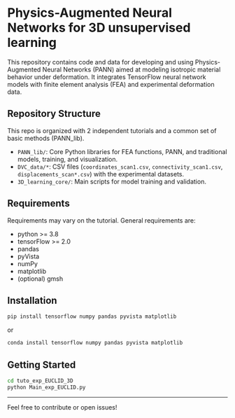 # Physics-Augmented Neural Networks for 3D unsupervised learning

This repository contains code and data for developing and using Physics-Augmented Neural Networks (PANN) aimed at modeling isotropic material behavior under deformation. It integrates TensorFlow neural network models with finite element analysis (FEA) and experimental deformation data.

## Repository Structure
This repo is organized with 2 independent tutorials and a common set of basic methods (PANN_lib).
- `PANN_lib/`: Core Python libraries for FEA functions, PANN, and traditional models, training, and visualization.
- `DVC_data/*`: CSV files (`coordinates_scan1.csv`, `connectivity_scan1.csv`, `displacements_scan*.csv`) with the experimental datasets.
- `3D_learning_core/`: Main scripts for model training and validation.

## Requirements
Requirements may vary on the tutorial. General requirements are:
  - python >= 3.8
  - tensorFlow >= 2.0
  - pandas
  - pyVista
  - numPy
  - matplotlib
  - (optional) gmsh

## Installation
```bash
pip install tensorflow numpy pandas pyvista matplotlib
```
or
```bash
conda install tensorflow numpy pandas pyvista matplotlib
```

## Getting Started

```bash
cd tuto_exp_EUCLID_3D
python Main_exp_EUCLID.py
```

---

Feel free to contribute or open issues!
